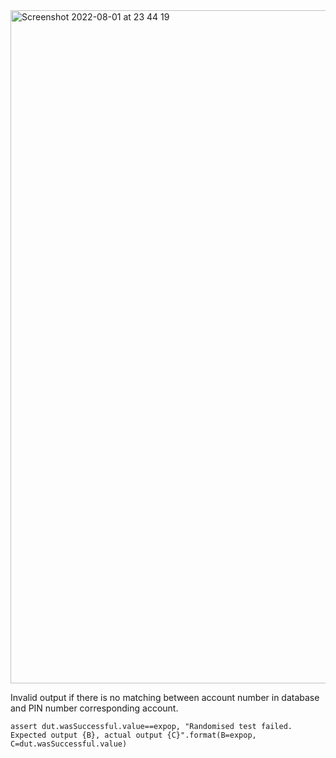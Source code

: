 <img width="1077" alt="Screenshot 2022-08-01 at 23 44 19" src="https://user-images.githubusercontent.com/61197146/182214630-87bcaf86-19b3-490a-8a46-953af9d01ae1.png">

Invalid output if there is no matching between account number in database and PIN number corresponding account.
        
    assert dut.wasSuccessful.value==expop, "Randomised test failed. Expected output {B}, actual output {C}".format(B=expop, C=dut.wasSuccessful.value)
